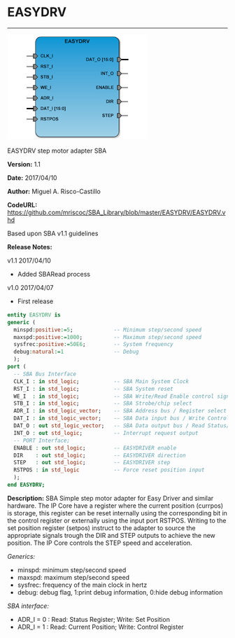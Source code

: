 # **EASYDRV**
- - - 
![](image.png)   

EASYDRV step motor adapter SBA

**Version:** 1.1  

**Date:** 2017/04/10

**Author:** Miguel A. Risco-Castillo  

**CodeURL:** https://github.com/mriscoc/SBA_Library/blob/master/EASYDRV/EASYDRV.vhd  

Based upon SBA v1.1 guidelines

**Release Notes:**

v1.1 2017/04/10
- Added SBARead process 

v1.0 2017/04/07
- First release
 

```vhdl
entity EASYDRV is
generic (
  minspd:positive:=5;             -- Minimum step/second speed
  maxspd:positive:=1000;          -- Maximum step/second speed
  sysfrec:positive:=50E6;         -- System frequency
  debug:natural:=1                -- Debug
  );
port (
  -- SBA Bus Interface
  CLK_I : in std_logic;           -- SBA Main System Clock
  RST_I : in std_logic;           -- SBA System reset
  WE_I  : in std_logic;           -- SBA Write/Read Enable control signal
  STB_I : in std_logic;           -- SBA Strobe/chip select
  ADR_I : in std_logic_vector;    -- SBA Address bus / Register select
  DAT_I : in std_logic_vector;    -- SBA Data input bus / Write Control/Position
  DAT_O : out std_logic_vector;   -- SBA Data output bus / Read Status/Position
  INT_O	: out std_logic;          -- Interrupt request output
  -- PORT Interface;
  ENABLE : out std_logic;         -- EASYDRIVER enable
  DIR    : out std_logic;         -- EASYDRIVER direction
  STEP   : out std_logic;         -- EASYDRIVER step
  RSTPOS : in std_logic           -- Force reset position input
  );
end EASYDRV; 
```

**Description:**
SBA Simple step motor adapter for Easy Driver and similar
hardware. The IP Core have a register where the current position (currpos) is
storage, this register can be reset internally using the corresponding bit
in the control register or externally using the input port RSTPOS.
Writing to the set position register (setpos) instruct to the adapter to
source the appropriate signals trough the DIR and STEP outputs to achieve the
new position. The IP Core controls the STEP speed and acceleration.

*Generics:*
- minspd: minimum step/second speed
- maxspd: maximum step/second speed
- sysfrec: frequency of the main clock in hertz
- debug: debug flag, 1:print debug information, 0:hide debug information

*SBA interface:*
- ADR_I = 0 : Read: Status Register; Write: Set Position
- ADR_I = 1 : Read: Current Position; Write: Control Register  

